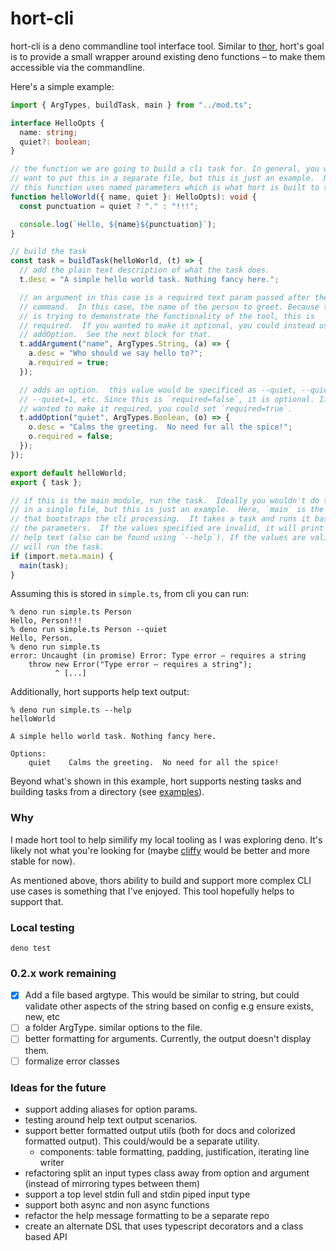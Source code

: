 # hort-cli

hort-cli is a deno commandline tool interface tool. Similar to
[thor](http://whatisthor.com), hort's goal is to provide a small wrapper around
existing deno functions – to make them accessible via the commandline.

Here's a simple example:

```typescript
import { ArgTypes, buildTask, main } from "../mod.ts";

interface HelloOpts {
  name: string;
  quiet?: boolean;
}

// the function we are going to build a cli task for. In general, you would
// want to put this in a separate file, but this is just an example.  Note:
// this function uses named parameters which is what hort is built to support.
function helloWorld({ name, quiet }: HelloOpts): void {
  const punctuation = quiet ? "." : "!!!";

  console.log(`Hello, ${name}${punctuation}`);
}

// build the task
const task = buildTask(helloWorld, (t) => {
  // add the plain text description of what the task does.
  t.desc = "A simple hello world task. Nothing fancy here.";

  // an argument in this case is a required text param passed after the
  // command.  In this case, the name of the person to greet. Because this
  // is trying to demonstrate the functionality of the tool, this is
  // required.  If you wanted to make it optional, you could instead use
  // addOption.  See the next block for that.
  t.addArgument("name", ArgTypes.String, (a) => {
    a.desc = "Who should we say hello to?";
    a.required = true;
  });

  // adds an option.  this value would be specificed as --quiet, --quiet=true,
  // --quiet=1, etc. Since this is `required=false`, it is optional. If you
  // wanted to make it required, you could set `required=true`.
  t.addOption("quiet", ArgTypes.Boolean, (o) => {
    o.desc = "Calms the greeting.  No need for all the spice!";
    o.required = false;
  });
});

export default helloWorld;
export { task };

// if this is the main module, run the task.  Ideally you wouldn't do this
// in a single file, but this is just an example.  Here, `main` is the function
// that bootstraps the cli processing.  It takes a task and runs it based on
// the parameters.  If the values specified are invalid, it will print out the
// help text (also can be found using `--help`). If the values are valid, it
// will run the task.
if (import.meta.main) {
  main(task);
}
```

Assuming this is stored in `simple.ts`, from cli you can run:

```
% deno run simple.ts Person
Hello, Person!!!
% deno run simple.ts Person --quiet
Hello, Person.
% deno run simple.ts
error: Uncaught (in promise) Error: Type error – requires a string
    throw new Error("Type error – requires a string");
          ^ [...]
```

Additionally, hort supports help text output:

```
% deno run simple.ts --help
helloWorld

A simple hello world task. Nothing fancy here.

Options:
    quiet    Calms the greeting.  No need for all the spice!
```

Beyond what's shown in this example, hort supports nesting tasks and building
tasks from a directory (see [examples](./examples)).

### Why

I made hort tool to help similify my local tooling as I was exploring deno. It's
likely not what you're looking for (maybe [cliffy](https://cliffy.io) would be
better and more stable for now).

As mentioned above, thors ability to build and support more complex CLI use
cases is something that I've enjoyed. This tool hopefully helps to support that.

### Local testing

```
deno test
```

### 0.2.x work remaining

- [x] Add a file based argtype. This would be similar to string, but could
      validate other aspects of the string based on config e.g ensure exists,
      new, etc
- [ ] a folder ArgType. similar options to the file.
- [ ] better formatting for arguments. Currently, the output doesn't display
      them.
- [ ] formalize error classes

### Ideas for the future

- support adding aliases for option params.
- testing around help text output scenarios.
- support better formatted output utils (both for docs and colorized formatted
  output). This could/would be a separate utility.
  - components: table formatting, padding, justification, iterating line writer
- refactoring split an input types class away from option and argument (instead
  of mirroring types between them)
- support a top level stdin full and stdin piped input type
- support both async and non async functions
- refactor the help message formatting to be a separate repo
- create an alternate DSL that uses typescript decorators and a class based API
